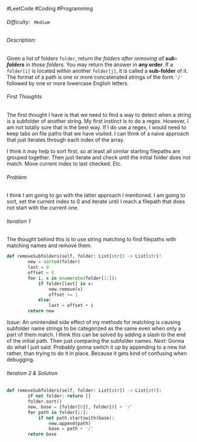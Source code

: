 #LeetCode #Coding #Programming
###### Difficulty: <code> Medium </code>

###### Description:
Given a list of folders <code>folder</code>, return *the folders after removing all **sub-folders** in those folders.* You may return the answer in **any order**. If a <code>folder[i]</code> is located within another <code>folder[j]</code>, it is called a **sub-folder** of it. The format of a path is one or more concatenated strings of the form <code>'/'</code> followed by one or more lowercase English letters. 

###### First Thoughts
The first thought I have is that we need to find a way to detect when a string is a subfolder of another string. My first instinct is to do a regex. However, I am not totally sure that is the best way. If I do use a regex, I would need to keep tabs on file paths that we have visited. I can think of a naive approach that just iterates through each index of the array.

I think it may help to sort first, so at least all similar starting filepaths are grouped together. Then just iterate and check until the initial folder does not match. Move current index to last checked. Etc. 

###### Problem
I think I am going to go with the latter approach I mentioned. I am going to sort, set the current index to 0 and iterate until I reach a filepath that does not start with the current one. 

###### Iteration 1
The thought behind this is to use string matching to find filepaths with matching names and remove them. 
``` python
def removeSubfolders(self, folder: List[str]) -> List[str]:
        new = sorted(folder)
        last = 0
        offset = 0
        for i, x in enumerate(folder[1:]):
            if folder[last] in x:
                new.remove(x)
                offset += 1
            else:
                last = offset + i
        return new
```
*Issue*: An unintended side effect of my methods for matching is causing subfolder name strings to be categorized as the same even when only a part of them match. I think this can be solved by adding a slash to the end of the initial path. Then just comparing the subfolder names.
*Next*: Gonna do what I just said. Probably gonna switch it up by appending to a new list rather, than trying to do it in place. Because it gets kind of confusing when debugging.

###### Iteration 2 & Solution
``` python
def removeSubfolders(self, folder: List[str]) -> List[str]:
        if not folder: return []
        folder.sort()
        new, base = [folder[0]], folder[0] + '/'
        for path in folder[1:]:
            if not path.startswith(base):
                new.append(path)
                base = path + '/'
        return base
```
